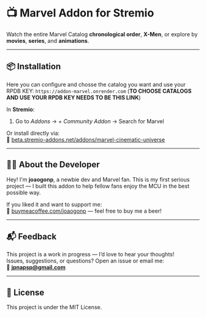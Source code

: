 # 📺 Marvel  Addon for Stremio

Watch the entire Marvel Catalog **chronological order**, **X-Men**, or explore by **movies**, **series**, and **animations**. 

---

## 📦 Installation

Here you can configure and chosse the catalog you want and use your RPDB KEY: `https://addon-marvel.onrender.com` (**TO CHOOSE CATALOGS AND USE YOUR RPDB KEY NEEDS TO BE THIS LINK**)

In **Stremio**:

1. Go to *Addons* → *+ Community Addon* → Search for Marvel

Or install directly via:  
🔗 [beta.stremio-addons.net/addons/marvel-cinematic-universe](https://beta.stremio-addons.net/addons/marvel-cinematic-universe)  

---

## 🧑‍💻 About the Developer

Hey! I'm **joaogonp**, a newbie dev and Marvel fan. This is my first serious project — I built this addon to help fellow fans enjoy the MCU in the best possible way.

If you liked it and want to support me:  
🍺 [buymeacoffee.com/joaogonp](https://buymeacoffee.com/joaogonp) — feel free to buy me a beer!

---

## 📬 Feedback

This project is a work in progress — I’d love to hear your thoughts!  
Issues, suggestions, or questions? Open an issue or email me:  
📧 **jpnapsp@gmail.com**

---

## 📜 License

This project is under the MIT License.

